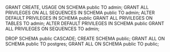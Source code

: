 
GRANT CREATE, USAGE ON SCHEMA public TO admin;
GRANT ALL PRIVILEGES ON ALL SEQUENCES IN SCHEMA public TO admin;
ALTER DEFAULT PRIVILEGES IN SCHEMA public GRANT ALL PRIVILEGES ON TABLES TO admin;
ALTER DEFAULT PRIVILEGES IN SCHEMA public GRANT ALL PRIVILEGES ON SEQUENCES TO admin;

DROP SCHEMA public CASCADE;
CREATE SCHEMA public;
GRANT ALL ON SCHEMA public TO postgres;
GRANT ALL ON SCHEMA public TO public;
